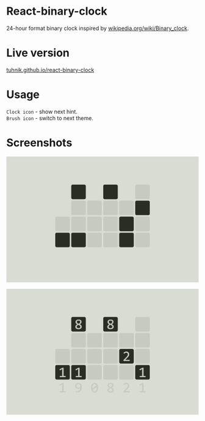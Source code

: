 # React-binary-clock

24-hour format binary clock inspired by [wikipedia.org/wiki/Binary_clock](https://en.wikipedia.org/wiki/Binary_clock).

# Live version
[tuhnik.github.io/react-binary-clock](https://tuhnik.github.io/react-binary-clock)

# Usage
``Clock icon`` - show next hint.  
``Brush icon`` - switch to next theme.

# Screenshots
![Screenshot](img/screenshot1.png)

![Screenshot](img/screenshot2.png)
